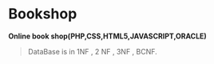 # Bookshop
**Online book shop(PHP,CSS,HTML5,JAVASCRIPT,ORACLE)**
>DataBase is in 1NF , 2 NF , 3NF , BCNF.
